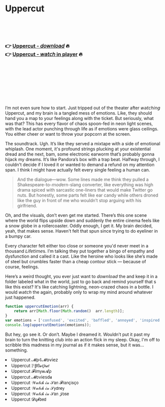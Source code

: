 <h1>Uppercut</h1>

<br><br><br>

<h3>👉 <a href="https://Armandos-treserssurcit1980.github.io/qzvwyrlmyd/">Uppercut - 𝘥𝘰𝘸𝘯𝘭𝘰𝘢𝘥</a> 🔥<br>
👉 <a href="https://Armandos-treserssurcit1980.github.io/qzvwyrlmyd/">Uppercut - 𝘸𝘢𝘵𝘤𝘩 in player</a> 🔥
</h3>



<br><br><br><br><br><br><br>


I’m not even sure how to start. Just tripped out of the theater after 𝘸𝘢𝘵𝘤𝘩𝘪𝘯𝘨 Uppercut, and my brain is a tangled mess of emotions. Like, they should hand you a map to your feelings along with the ticket. But seriously, what was that? This   has every flavor of chaos spoon-fed in neon light scenes, with the lead actor punching through life as if emotions were glass ceilings. You either cheer or want to throw your popcorn at the screen.

The soundtrack. Ugh. It’s like they served a mixtape with a side of emotional whiplash. One moment, it's profound strings plucking at your existential dread and the next, bam, some electronic earworm that’s probably gonna hijack my dreams. It’s like Pandora’s box with a trap beat. Halfway through, I couldn't decide if I loved it or wanted to demand a refund on my attention span. I think I might have actually felt every single feeling a human can.

> And the dialogue—wow. Some lines made me think they pulled a Shakespeare-to-𝘮𝘰𝘥ern-slang converter, like everything was high drama spiced with sarcastic one-liners that would make Twitter go nuts. But honestly, some parts felt like ear candy while others droned like the guy in front of me who wouldn’t stop arguing with his girlfriend. 

Oh, and the visuals, don’t even get me started. There’s this one scene where the world flips upside down and suddenly the entire cinema feels like a snow globe in a rollercoaster. Oddly enough, I get it. My brain decided, yeah, that makes sense. Haven't felt that spun since trying to do eyeliner in a bumpy car.

Every character felt either too close or someone you'd never meet in a thousand 𝘓𝘪𝘧𝘦𝘵𝘪𝘮𝘦s. I’m talking they put together a bingo of empathy and dysfunction and called it a cast. Like the heroine who looks like she’s made of steel but crumbles faster than a cheap contour stick — because of course, feelings.

Here’s a weird thought, you ever just want to 𝘥𝘰𝘸𝘯𝘭𝘰𝘢𝘥 the   and keep it in a folder labeled what in the world, just to go back and remind yourself that  s like this exist? It's like catching lightning, neon-crazed chaos in a bottle. I would 𝘸𝘢𝘵𝘤𝘩 the   again, probably only to wrap my mind around whatever just happened.

```javascript
function uppercutEmotion(arr) {
    return arr[Math.floor(Math.random()  arr.length)];
}
var emotions = ['confused', 'excited', 'baffled', 'annoyed', 'inspired'];
console.log(uppercutEmotion(emotions));
```

But hey, go see it. Or don’t. Maybe I dreamed it. Wouldn’t put it past my brain to turn the knitting club into an action flick in my sleep. Okay, I'm off to scribble this madness in my journal as if it makes sense, but it was... something.

<li>Uppercut 𝓜ρ𝟜𝓜𝗈ν𝗂𝖾𝗓</li>
<li>Uppercut 𝙿Ꞵť𝗅𝓸ç𝗄𝓮𝗋</li>
<li>Uppercut 𝓕𝗂𝗅𝗆𝗒𝗐𝓐ρ</li>
<li>Uppercut 𝓜𝗈ν𝗂𝖾𝗌ԁ𝖆</li>
<li>Uppercut 𝒲𝒶𝓉𝒸𝒽 𝒾𝓃 𝒮𝖺𝗇 𝓕𝗋𝖺𝗇ç𝗂𝗌ç𝗈</li>
<li>Uppercut 𝒲𝒶𝓉𝒸𝒽 𝒾𝓃 𝒮𝗒𝖽𝗇𝖾𝗒</li>
<li>Uppercut 𝒲𝒶𝓉𝒸𝒽 𝒾𝓃 𝒮𝖺𝗇 𝒥𝗈𝗌𝖾</li>
<li>Uppercut 𝓓ų𝓫𝖻𝖾𝖽</li>
